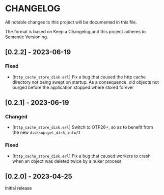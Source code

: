 # CHANGELOG

All notable changes to this project will be documented in this file.

The format is based on Keep a Changelog and this project adheres to Semantic Versioning.

## [0.2.2] - 2023-06-19

### Fixed

- [`http_cache_store_disk.erl`] Fix a bug that caused the http cache directory
not being swept on startup. As a consequence, old objects not purged before the
application stopped where stored forever

## [0.2.1] - 2023-06-19

### Changed

- [`http_cache_store_disk.erl`] Switch to OTP26+, so as to benefit from the new
`disksup:get_disk_info/1`

### Fixed

- [`http_cache_store_disk.erl`] Fix a bug that caused workers to crash when an
object was deleted twice by a nuker process

## [0.2.0] - 2023-04-25

Initial release
